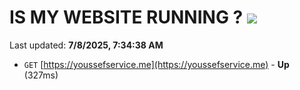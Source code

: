 # IS MY WEBSITE RUNNING ? [![](https://img.shields.io/static/v1?label=Sponsor&message=%E2%9D%A4&logo=GitHub&color=%23fe8e86)](https://github.com/sponsors/Youssef-Lehmam)

Last updated: **7/8/2025, 7:34:38 AM**

- `GET` [https://youssefservice.me](https://youssefservice.me) - **Up** (327ms)
